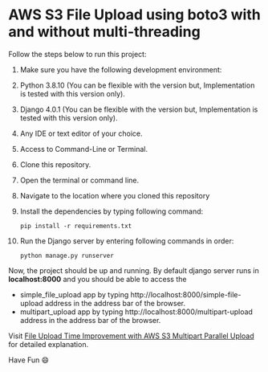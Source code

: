 # AWS S3 File Upload using boto3 with and without multi-threading

Follow the steps below to run this project:

1.  Make sure you have the following development environment:
  1.  Python 3.8.10 (You can be flexible with the version but, Implementation is tested with this version only).
  1.  Django 4.0.1 (You can be flexible with the version but, Implementation is tested with this version only).
  1.  Any IDE or text editor of your choice.
  1.  Access to Command-Line or Terminal.

1.  Clone this repository.
1.  Open the terminal or command line.
1.  Navigate to the location where you cloned this repository
1.  Install the dependencies by typing following command:
  
      `pip install -r requirements.txt`
      
1.  Run the Django server by entering following commands in order:

      `python manage.py runserver`
      
Now, the project should be up and running. By default django server runs in <b>localhost:8000</b> and you should be able to access the

- simple_file_upload app by typing http://localhost:8000/simple-file-upload address in the address bar of the browser.
- multipart_upload app by typing http://localhost:8000/multipart-upload address in the address bar of the browser.



Visit [File Upload Time Improvement with AWS S3 Multipart Parallel Upload](https://muneebshahid.com/improvement-with-s3-multipart-parallel-upload/) for detailed explanation.

Have Fun :smile:

